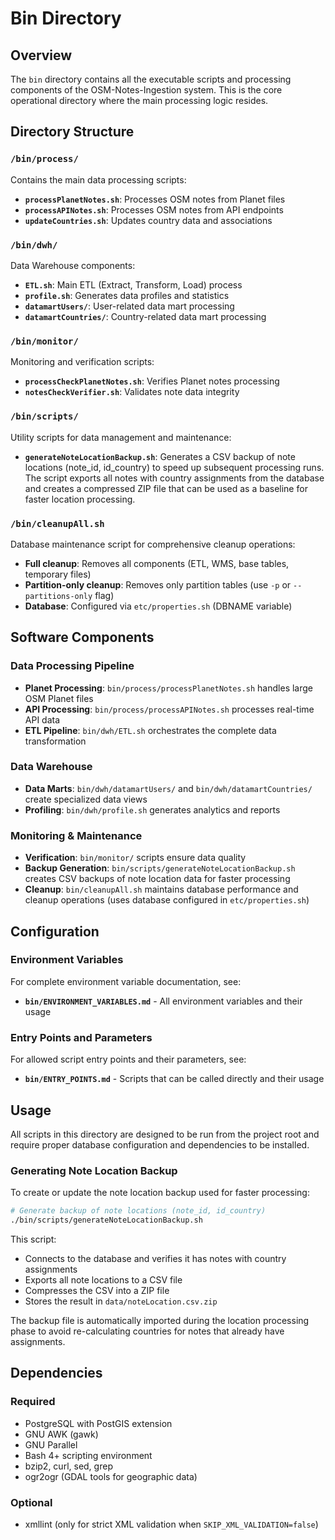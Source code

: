 # Bin Directory

## Overview

The `bin` directory contains all the executable scripts and processing components
of the OSM-Notes-Ingestion system. This is the core operational directory where
the main processing logic resides.

## Directory Structure

### `/bin/process/`

Contains the main data processing scripts:

- **`processPlanetNotes.sh`**: Processes OSM notes from Planet files
- **`processAPINotes.sh`**: Processes OSM notes from API endpoints
- **`updateCountries.sh`**: Updates country data and associations

### `/bin/dwh/`

Data Warehouse components:

- **`ETL.sh`**: Main ETL (Extract, Transform, Load) process
- **`profile.sh`**: Generates data profiles and statistics
- **`datamartUsers/`**: User-related data mart processing
- **`datamartCountries/`**: Country-related data mart processing

### `/bin/monitor/`

Monitoring and verification scripts:

- **`processCheckPlanetNotes.sh`**: Verifies Planet notes processing
- **`notesCheckVerifier.sh`**: Validates note data integrity

### `/bin/scripts/`

Utility scripts for data management and maintenance:

- **`generateNoteLocationBackup.sh`**: Generates a CSV backup of note locations
  (note_id, id_country) to speed up subsequent processing runs. The script exports
  all notes with country assignments from the database and creates a compressed
  ZIP file that can be used as a baseline for faster location processing.

### `/bin/cleanupAll.sh`

Database maintenance script for comprehensive cleanup operations:

- **Full cleanup**: Removes all components (ETL, WMS, base tables, temporary files)
- **Partition-only cleanup**: Removes only partition tables (use `-p` or `--partitions-only` flag)
- **Database**: Configured via `etc/properties.sh` (DBNAME variable)

## Software Components

### Data Processing Pipeline

- **Planet Processing**: `bin/process/processPlanetNotes.sh` handles large OSM Planet files
- **API Processing**: `bin/process/processAPINotes.sh` processes real-time API data
- **ETL Pipeline**: `bin/dwh/ETL.sh` orchestrates the complete data transformation

### Data Warehouse

- **Data Marts**: `bin/dwh/datamartUsers/` and `bin/dwh/datamartCountries/`
  create specialized data views
- **Profiling**: `bin/dwh/profile.sh` generates analytics and reports

### Monitoring & Maintenance

- **Verification**: `bin/monitor/` scripts ensure data quality
- **Backup Generation**: `bin/scripts/generateNoteLocationBackup.sh` creates CSV backups
  of note location data for faster processing
- **Cleanup**: `bin/cleanupAll.sh` maintains database performance and cleanup operations
  (uses database configured in `etc/properties.sh`)

## Configuration

### Environment Variables

For complete environment variable documentation, see:
- **`bin/ENVIRONMENT_VARIABLES.md`** - All environment variables and their usage

### Entry Points and Parameters

For allowed script entry points and their parameters, see:
- **`bin/ENTRY_POINTS.md`** - Scripts that can be called directly and their usage

## Usage

All scripts in this directory are designed to be run from the project root and
require proper database configuration and dependencies to be installed.

### Generating Note Location Backup

To create or update the note location backup used for faster processing:

```bash
# Generate backup of note locations (note_id, id_country)
./bin/scripts/generateNoteLocationBackup.sh
```

This script:

- Connects to the database and verifies it has notes with country assignments
- Exports all note locations to a CSV file
- Compresses the CSV into a ZIP file
- Stores the result in `data/noteLocation.csv.zip`

The backup file is automatically imported during the location processing phase
to avoid re-calculating countries for notes that already have assignments.

## Dependencies

### Required

- PostgreSQL with PostGIS extension
- GNU AWK (gawk)
- GNU Parallel
- Bash 4+ scripting environment
- bzip2, curl, sed, grep
- ogr2ogr (GDAL tools for geographic data)

### Optional

- xmllint (only for strict XML validation when `SKIP_XML_VALIDATION=false`)
